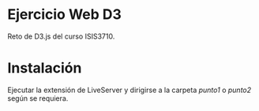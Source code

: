 # Ejercicio Web D3
Reto de D3.js del curso ISIS3710.

# Instalación
Ejecutar la extensión de LiveServer y dirigirse a la carpeta _punto1_ o _punto2_ según se requiera.

